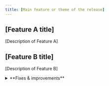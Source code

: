 ```yaml
---
title: [Main feature or theme of the release]
---
```


## [Feature A title]

[Description of Feature A]

## [Feature B title]

[Description of Feature B]

<details>

<summary>**Fixes & improvements**</summary>

- **Neon Console**

  - [Improvement 1]
  - [Improvement 2]

- **Neon API**

  [API improvements]

- **Neon CLI**

  [CLI improvements]

- **Drizzle Studio update**

  For details about the latest Drizzle Studio updates, see the [Neon Drizzle Studio Integration Changelog](https://github.com/neondatabase/neon-drizzle-studio-changelog/blob/main/CHANGELOG.md).

</details>
